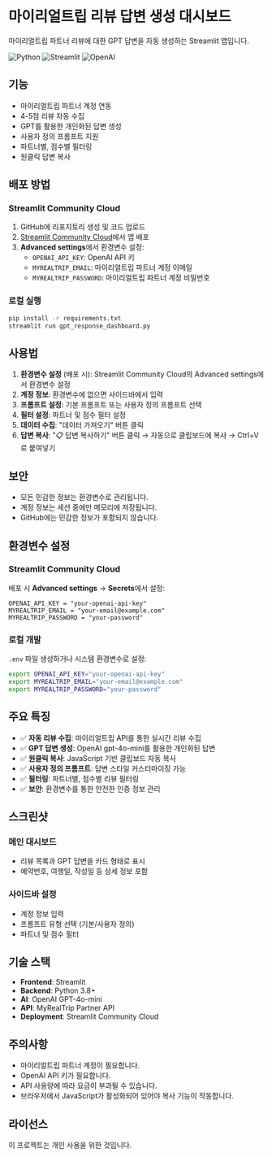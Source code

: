 # 마이리얼트립 리뷰 답변 생성 대시보드

마이리얼트립 파트너 리뷰에 대한 GPT 답변을 자동 생성하는 Streamlit 앱입니다.

![Python](https://img.shields.io/badge/python-3.8+-blue.svg)
![Streamlit](https://img.shields.io/badge/streamlit-1.28+-red.svg)
![OpenAI](https://img.shields.io/badge/OpenAI-GPT--4o-mini-green.svg)

## 기능

- 마이리얼트립 파트너 계정 연동
- 4-5점 리뷰 자동 수집
- GPT를 활용한 개인화된 답변 생성
- 사용자 정의 프롬프트 지원
- 파트너별, 점수별 필터링
- 원클릭 답변 복사

## 배포 방법

### Streamlit Community Cloud

1. GitHub에 리포지토리 생성 및 코드 업로드
2. [Streamlit Community Cloud](https://share.streamlit.io/)에서 앱 배포
3. **Advanced settings**에서 환경변수 설정:
   - `OPENAI_API_KEY`: OpenAI API 키
   - `MYREALTRIP_EMAIL`: 마이리얼트립 파트너 계정 이메일
   - `MYREALTRIP_PASSWORD`: 마이리얼트립 파트너 계정 비밀번호

### 로컬 실행

```bash
pip install -r requirements.txt
streamlit run gpt_response_dashboard.py
```

## 사용법

1. **환경변수 설정** (배포 시): Streamlit Community Cloud의 Advanced settings에서 환경변수 설정
2. **계정 정보**: 환경변수에 없으면 사이드바에서 입력
3. **프롬프트 설정**: 기본 프롬프트 또는 사용자 정의 프롬프트 선택
4. **필터 설정**: 파트너 및 점수 필터 설정
5. **데이터 수집**: "데이터 가져오기" 버튼 클릭
6. **답변 복사**: "📋 답변 복사하기" 버튼 클릭 → 자동으로 클립보드에 복사 → Ctrl+V로 붙여넣기

## 보안

- 모든 민감한 정보는 환경변수로 관리됩니다.
- 계정 정보는 세션 중에만 메모리에 저장됩니다.
- GitHub에는 민감한 정보가 포함되지 않습니다.

## 환경변수 설정

### Streamlit Community Cloud
배포 시 **Advanced settings** → **Secrets**에서 설정:
```
OPENAI_API_KEY = "your-openai-api-key"
MYREALTRIP_EMAIL = "your-email@example.com"
MYREALTRIP_PASSWORD = "your-password"
```

### 로컬 개발
`.env` 파일 생성하거나 시스템 환경변수로 설정:
```bash
export OPENAI_API_KEY="your-openai-api-key"
export MYREALTRIP_EMAIL="your-email@example.com"
export MYREALTRIP_PASSWORD="your-password"
```

## 주요 특징

- ✅ **자동 리뷰 수집**: 마이리얼트립 API를 통한 실시간 리뷰 수집
- ✅ **GPT 답변 생성**: OpenAI gpt-4o-mini를 활용한 개인화된 답변
- ✅ **원클릭 복사**: JavaScript 기반 클립보드 자동 복사
- ✅ **사용자 정의 프롬프트**: 답변 스타일 커스터마이징 가능
- ✅ **필터링**: 파트너별, 점수별 리뷰 필터링
- ✅ **보안**: 환경변수를 통한 안전한 인증 정보 관리

## 스크린샷

### 메인 대시보드
- 리뷰 목록과 GPT 답변을 카드 형태로 표시
- 예약번호, 여행일, 작성일 등 상세 정보 포함

### 사이드바 설정
- 계정 정보 입력
- 프롬프트 유형 선택 (기본/사용자 정의)
- 파트너 및 점수 필터

## 기술 스택

- **Frontend**: Streamlit
- **Backend**: Python 3.8+
- **AI**: OpenAI GPT-4o-mini
- **API**: MyRealTrip Partner API
- **Deployment**: Streamlit Community Cloud

## 주의사항

- 마이리얼트립 파트너 계정이 필요합니다.
- OpenAI API 키가 필요합니다.
- API 사용량에 따라 요금이 부과될 수 있습니다.
- 브라우저에서 JavaScript가 활성화되어 있어야 복사 기능이 작동합니다.

## 라이선스

이 프로젝트는 개인 사용을 위한 것입니다.


